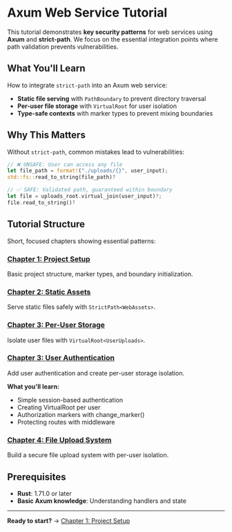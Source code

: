# Axum Web Service Tutorial

This tutorial demonstrates **key security patterns** for web services using **Axum** and **strict-path**. We focus on the essential integration points where path validation prevents vulnerabilities.

## What You'll Learn

How to integrate `strict-path` into an Axum web service:
- **Static file serving** with `PathBoundary` to prevent directory traversal
- **Per-user file storage** with `VirtualRoot` for user isolation
- **Type-safe contexts** with marker types to prevent mixing boundaries

## Why This Matters

Without `strict-path`, common mistakes lead to vulnerabilities:

```rust
// ❌ UNSAFE: User can access any file
let file_path = format!("./uploads/{}", user_input);
std::fs::read_to_string(file_path)?

// ✅ SAFE: Validated path, guaranteed within boundary
let file = uploads_root.virtual_join(user_input)?;
file.read_to_string()?
```

## Tutorial Structure

Short, focused chapters showing essential patterns:

### [Chapter 1: Project Setup](./chapter1_setup.md)
Basic project structure, marker types, and boundary initialization.

### [Chapter 2: Static Assets](./chapter2_static_assets.md)
Serve static files safely with `StrictPath<WebAssets>`.

### [Chapter 3: Per-User Storage](./chapter3_user_storage.md)
Isolate user files with `VirtualRoot<UserUploads>`.

### [Chapter 3: User Authentication](./chapter3_authentication.md)
Add user authentication and create per-user storage isolation.

**What you'll learn:**
- Simple session-based authentication
- Creating VirtualRoot per user
- Authorization markers with change_marker()
- Protecting routes with middleware

### [Chapter 4: File Upload System](./chapter4_uploads.md)
Build a secure file upload system with per-user isolation.

## Prerequisites

- **Rust**: 1.71.0 or later
- **Basic Axum knowledge**: Understanding handlers and state

---

**Ready to start?** → [Chapter 1: Project Setup](./chapter1_setup.md)
